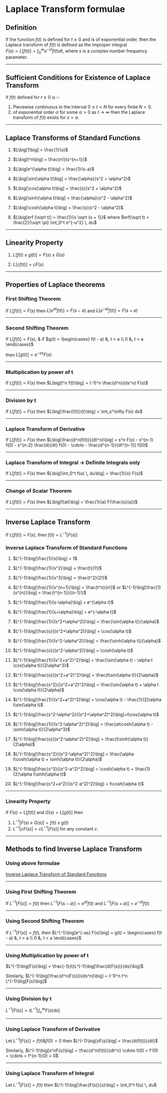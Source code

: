 # Laplace Transform formulae

## Definition
If the function $f(t)$ is defined for $t \geq 0$ and is of exponential order, then the Laplace transform of $f(t)$ is defined as the improper integral  
$F(s) = L\big[f(t)\big] = \int_0^\infty e^{-st} f(t) dt$,
where $s$ is a complex number frequency parameter.
___

## Sufficient Conditions for Existence of Laplace Transform
if $f(t)$ defined for $t \geq 0$ is :-
1. Piecewise continuous in the interval $0 \leq t < N$ for every finite $N > 0$.
1. of exponential order $\alpha$ for some $\alpha > 0$ as $t$ &rarr; $\infty$ then the Laplace transform of $f(t)$ exists for $s > \alpha$.
___

## Laplace Transforms of Standard Functions
1. $L\big[1\big] = \frac{1}{s}$

1. $L\big[t^n\big] = \frac{n!}{s^{n+1}}$

1. $L\big[e^{\alpha t}\big] = \frac{1}{s-a}$

1. $L\big[\sin(\alpha t)\big] = \frac{\alpha}{s^2 + \alpha^2}$

1. $L\big[\cos(\alpha t)\big] = \frac{s}{s^2 + \alpha^2}$

1. $L\big[\sinh(\alpha t)\big] = \frac{\alpha}{s^2 - \alpha^2}$

1. $L\big[\cosh(\alpha t)\big] = \frac{s}{s^2 - \alpha^2}$

1. $L\big[erf (\sqrt t)] = \frac{1}{s \sqrt {s + 1}}$ where $erf(\sqrt t) = \frac{2}{\sqrt \pi} \int_0^t e^{-u^2} \, du$
___

## Linearity Property
1. $L\big[f(t) \pm g(t)\big] = F(s) \pm G(s)$

1. $L\big[c f(t)\big] = c F(s)$
___

## Properties of Laplace theorems
### First Shifting Theorem
If $L\big[f(t)\big] = F(s)$ then $L\big[e^{at} f(t)\big] = F(s-a)$ and $L\big[e^{-at} f(t)\big] = F(s+a)$
___

### Second Shifting Theorem
If $L\big[f(t)\big] = F(s)$, & if
$`g(t) =
	\begin{cases}
	f(t - a) &, t > a \\
	0 &, t < a
	\end{cases}`$

then $L\big[g(t)\big] = e^{-as} F(s)$
___

### Multiplication by power of t
If $L\big[f(t)\big] = F(s)$ then $L\big[t^n f(t)\big] = (-1)^n \frac{d^n}{ds^n} F(s)$
___

### Division by t
If $L\big[f(t)\big] = F(s)$ then $L\big[\frac{f(t)}{t}\big] = \int_s^\infty F(s) ds$
___

### Laplace Transform of Derivative
If $L\big[f(t)\big] = F(s)$ then $L\big[\frac{d^n(f(t))}{dt^n}\big] = s^n F(s) - s^{n-1} f(0) - s^{n-2} \frac{d}{dt} f(0) - \cdots - \frac{d^{n-1}}{dt^{n-1}} f(0)$
___

### Laplace Transform of Integral &rarr; **Definite Integrals only**
If $L\big[f(t)\big] = F(s)$ then $L\big[\int_0^t f(u) \, du\big] = \frac{1}{s} F(s)$
___

### Change of Scalar Theorem
If $L\big[f(t)\big] = F(s)$ then $L\big[f(at)\big] = \frac{1}{a} F(\frac{s}{a})$
___

## Inverse Laplace Transform
If $L\big[f(t)\big] = F(s)$, then $f(t) = L^{-1}\big[F(s)\big]$

### Inverse Laplace Transform of Standard Functions
1. $L^{-1}\big[\frac{1}{s}\big] = 1$

1. $L^{-1}\big[\frac{1}{s^2}\big] = \frac{t}{1!}$

1. $L^{-1}\big[\frac{1}{s^3}\big] = \frac{t^2}{2!}$

1. $L^{-1}\big[\frac{1}{s^{n+1}}\big] = \frac{t^n}{n!}$ or $L^{-1}\big[\frac{1}{s^{n}}\big] = \frac{t^{n-1}}{(n-1)!}$

1. $L^{-1}\big[\frac{1}{s-\alpha}\big] = e^{\alpha t}$

1. $L^{-1}\big[\frac{1}{s+\alpha}\big] = e^{-\alpha t}$

1. $L^{-1}\big[\frac{1}{(s^2+\alpha^2)}\big] = \frac{\sin(\alpha t)}{\alpha}$

1. $L^{-1}\big[\frac{s}{(s^2+\alpha^2)}\big] = \cos(\alpha t)$

1. $L^{-1}\big[\frac{1}{(s^2-\alpha^2)}\big] = \frac{\sinh(\alpha t)}{\alpha}$

1. $L^{-1}\big[\frac{s}{(s^2-\alpha^2)}\big] = \cosh(\alpha t)$

1. $L^{-1}\big[\frac{1}{(s^2+a^2)^2}\big] = \frac{\sin(\alpha t) - \alpha t \cos(\alpha t)}{2\alpha^3}$

1. $L^{-1}\big[\frac{s}{(s^2+a^2)^2}\big] = \frac{t\sin(\alpha t)}{2\alpha}$

1. $L^{-1}\big[\frac{s^2}{(s^2+a^2)^2}\big] = \frac{\sin(\alpha t) + \alpha t \cos(\alpha t)}{2\alpha}$

1. $L^{-1}\big[\frac{1}{(s^2+a^2)^3}\big] = \cos(\alpha t) - \frac{1}{2}\alpha t\sin(\alpha t)$

1. $L^{-1}\big[\frac{s^2-\alpha^2}{(s^2+\alpha^2)^2}\big]=t\cos(\alpha t)$

1. $L^{-1}\big[\frac{1}{(s^2-\alpha^2)^2}\big] = \frac{at\cosh(\alpha t) - \sinh(\alpha t)}{2\alpha^3}$

1. $L^{-1}\big[\frac{s}{(s^2-\alpha^2)^2}\big] = \frac{t\sinh(\alpha t)}{2\alpha}$

1. $L^{-1}\big[\frac{s^2}{(s^2-\alpha^2)^2}\big] = \frac{\alpha t\cosh(\alpha t) + \sinh(\alpha t)}{2\alpha}$

1. $L^{-1}\big[\frac{s^3}{(s^2-a^2)^2}\big] = \cosh(\alpha t) + \frac{1}{2}\alpha t\sinh(\alpha t)$

1. $L^{-1}\big[\frac{s^2+a^2}{(s^2-a^2)^2}\big] = t\cosh(\alpha t)$
___

### Linearity Property
If $F(s) = L\big[f(t)\big]$ and $G(s) = L\big[g(t)\big]$ then
1. $L^{-1}\big[F(s) \pm G(s)\big] = f(t) \pm g(t)$
2. $L^{-1}\big[cF(s)\big] = cL^{-1}\big[F(s)\big]$ for any constant $c$.
___

## Methods to find Inverse Laplace Transform
### Using above formulae
[Inverse Laplace Transform of Standard Functions](#inverse-laplace-transform-of-standard-functions)
___

### Using First Shifting Theorem
If $L^{-1}\big[F(s)\big] = f(t)$ then $L^{-1}\big[F(s - a)\big] = e^{at}f(t)$ and $L^{-1}\big[F(s + a)\big] = e^{-at}f(t)$
___

### Using Second Shifting Theorem
If $L^{-1}\big[F(s)\big] = f(t)$, then $`L^{-1}\big[e^{-as} F(s)\big] = g(t) = 
	\begin{cases}
	f(t - a) &, t > a \\
	0 &, t < a
	\end{cases}`$
___

### Using Multiplication by power of t
$L^{-1}\big[F(s)\big] = \frac{-1}{t}L^{-1}\big[\frac{d(F(s))}{ds}\big]$

Similarly, $L^{-1}\big[\frac{d^n(F(s))}{ds^n}\big] = (-1)^n t^n L^{-1}\big[F(s)\big]$
___

### Using Division by t
$L^{-1}\big[F(s)\big] = t L^{-1}\big[\int_s^\infty F(s) ds\big]$
___

### Using Laplace Transform of Derivative
Let $L^{-1}\big[F(s)\big] = f(t) \& f(0) = 0$ then $L^{-1}\big[sF(s)\big] = \frac{d(f(t))}{dt}$

Similarly, $L^{-1}\big[s^nF(s)\big] = \frac{d^n(f(t))}{dt^n} \cdots f(0) = f'(0) = \cdots = f^{n-1}(0) = 0$
___

### Using Laplace Transform of Integral
Let $L^{-1}\big[F(s)\big] = f(t)$ then $L^{-1}\big[\frac{F(s)}{s}\big] = \int_0^t f(u) \, du$